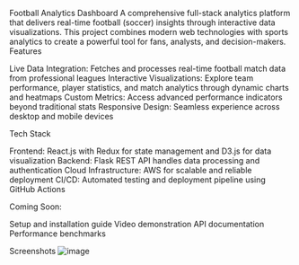 Football Analytics Dashboard
A comprehensive full-stack analytics platform that delivers real-time football (soccer) insights through interactive data visualizations. This project combines modern web technologies with sports analytics to create a powerful tool for fans, analysts, and decision-makers.
Features

Live Data Integration: Fetches and processes real-time football match data from professional leagues
Interactive Visualizations: Explore team performance, player statistics, and match analytics through dynamic charts and heatmaps
Custom Metrics: Access advanced performance indicators beyond traditional stats
Responsive Design: Seamless experience across desktop and mobile devices

Tech Stack

Frontend: React.js with Redux for state management and D3.js for data visualization
Backend: Flask REST API handles data processing and authentication
Cloud Infrastructure: AWS for scalable and reliable deployment
CI/CD: Automated testing and deployment pipeline using GitHub Actions



Coming Soon:

Setup and installation guide
Video demonstration
API documentation
Performance benchmarks

Screenshots
![image](https://github.com/user-attachments/assets/5649b7be-f343-4493-9da4-10741f0f940e)


